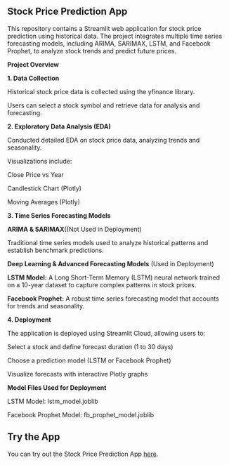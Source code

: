 ## Stock Price Prediction App

This repository contains a Streamlit web application for stock price prediction using historical data. The project integrates multiple time series forecasting models, including ARIMA, SARIMAX, LSTM, and Facebook Prophet, to analyze stock trends and predict future prices.


**Project Overview**

**1. Data Collection**

Historical stock price data is collected using the yfinance library.

Users can select a stock symbol and retrieve data for analysis and forecasting.




**2. Exploratory Data Analysis (EDA)**

Conducted detailed EDA on stock price data, analyzing trends and seasonality.

Visualizations include:

Close Price vs Year

Candlestick Chart (Plotly)

Moving Averages (Plotly)


**3. Time Series Forecasting Models**

**ARIMA & SARIMAX**((Not Used in Deployment)

Traditional time series models used to analyze historical patterns and establish benchmark predictions.


**Deep Learning & Advanced Forecasting Models** (Used in Deployment)

**LSTM Model:** A Long Short-Term Memory (LSTM) neural network trained on a 10-year dataset to capture complex patterns in stock prices.

**Facebook Prophet:** A robust time series forecasting model that accounts for trends and seasonality.




**4. Deployment**

The application is deployed using Streamlit Cloud, allowing users to:

Select a stock and define forecast duration (1 to 30 days)

Choose a prediction model (LSTM or Facebook Prophet)

Visualize forecasts with interactive Plotly graphs



**Model Files Used for Deployment**

LSTM Model: lstm_model.joblib

Facebook Prophet Model: fb_prophet_model.joblib


## Try the App

You can try out the Stock Price Prediction App [here](https://stock-prediction-lstm-fbprophet.streamlit.app/).

